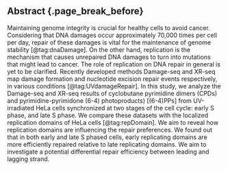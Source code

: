 ## Abstract {.page_break_before}

Maintaining genome integrity is crucial for healthy cells to avoid cancer. 
Considering that DNA damages occur approximately 70,000 times per cell per day, 
repair of these damages is vital for the maintenance of genome stability [@tag:dnaDamage]. 
On the other hand, replication is the mechanism that causes unrepaired DNA damages to turn into mutations that might lead to cancer. 
The role of replication on DNA repair in general is yet to be clarified. 
Recently developed methods Damage-seq and XR-seq map damage formation and nucleotide excision repair events respectively, in various conditions [@tag:UVdamageRepair]. 
In this study, we analyze the Damage-seq and XR-seq results of cyclobutane pyrimidine dimers (CPDs) and pyrimidine-pyrimidone (6-4) photoproducts) [(6-4)PPs] 
from UV-irradiated HeLa cells synchronized at two stages of the cell cycle: early S phase, and late S phase. 
We compare these datasets with the localized replication domains of HeLa cells [@tag:repDomain]. 
We aim to reveal how replication domains are influencing the repair preferences. 
We found out that in both early and late S phased cells, early replicating domains are more efficiently repaired relative to late replicating domains. 
We aim to investigate a potential differential repair efficiency between leading and lagging strand.